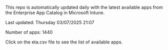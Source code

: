 This repo is automatically updated daily with the latest available apps from the Enterprise App Catalog in Microsoft Intune.

Last updated: Thursday 03/07/2025 21:07

Number of apps: 1440

Click on the eta.csv file to see the list of available apps.

